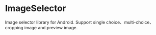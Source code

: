 # ImageSelector
Image selector library for Android. Support single choice、multi-choice、cropping image and preview image.